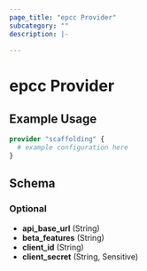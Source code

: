 ```yaml
---
page_title: "epcc Provider"
subcategory: ""
description: |-
  
---
```


# epcc Provider



## Example Usage

```terraform
provider "scaffolding" {
  # example configuration here
}
```

## Schema

### Optional

- **api_base_url** (String)
- **beta_features** (String)
- **client_id** (String)
- **client_secret** (String, Sensitive)
